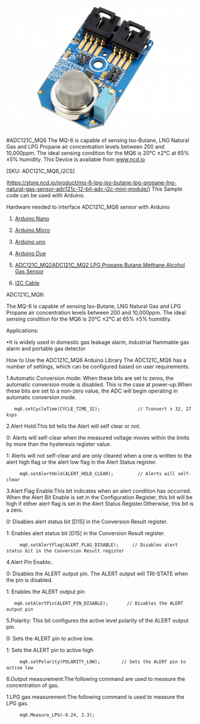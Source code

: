 

[![ADC121C_MQ6](ADC121C_I2CGAS_MQ6.png)](https://store.ncd.io/product/mq-6-lpg-iso-butane-lpg-propane-lng-natural-gas-sensor-adc121c-12-bit-adc-i2c-mini-module/)

#ADC121C_MQ6
The MQ-6 is capable of sensing Iso-Butane, LNG Natural Gas and LPG Propane air concentration levels between 200 and 10,000ppm. The ideal sensing condition for the MQ6 is 20°C ±2°C at 65% ±5% humidity. 
This Device is available from www.ncd.io 

[SKU: ADC121C_MQ6_I2CS]

(https://store.ncd.io/product/mq-6-lpg-iso-butane-lpg-propane-lng-natural-gas-sensor-adc121c-12-bit-adc-i2c-mini-module/)
This Sample code can be used with Arduino.

Hardware needed to interface ADC121C_MQ6 sensor with Arduino

1. <a href="https://store.ncd.io/product/i2c-shield-for-arduino-nano/">Arduino Nano</a>

2. <a href="https://store.ncd.io/product/i2c-shield-for-arduino-micro-with-i2c-expansion-port/">Arduino Micro</a>

3. <a href="https://store.ncd.io/product/i2c-shield-for-arduino-uno/">Arduino uno</a>

4. <a href="https://store.ncd.io/product/dual-i2c-shield-for-arduino-due-with-modular-communications-interface/">Arduino Due</a>

5. <a href="https://store.ncd.io/product/mq-6-lpg-iso-butane-lpg-propane-lng-natural-gas-sensor-adc121c-12-bit-adc-i2c-mini-module/">ADC121C_MQ2ADC121C_MQ2 LPG,Propane,Butane,Methane,Alcohol Gas Sensor</a>

6. <a href="https://store.ncd.io/product/i%C2%B2c-cable/">I2C Cable</a>

ADC121C_MQ6:

The MQ-6 is capable of sensing Iso-Butane, LNG Natural Gas and LPG Propane air concentration levels between 200 and 10,000ppm. The ideal sensing condition for the MQ6 is 20°C ±2°C at 65% ±5% humidity. 

Applications:

•It is widely used in domestic gas leakage alarm, industrial flammable gas alarm and portable gas detector

How to Use the ADC121C_MQ6 Arduino Library
The ADC121C_MQ6 has a number of settings, which can be configured based on user requirements.

1.Automatic Conversion mode: When these bits are set to zeros, the automatic conversion mode is disabled. This is the case at power-up.When these bits are set to a non-zero value, the ADC will begin operating in automatic conversion mode.

       mq6.setCycleTime(CYCLE_TIME_32);              // Tconvert x 32, 27 ksps
    
2.Alert Hold:This bit tells the Alert will self clear or not.

   0: Alerts will self-clear when the measured voltage moves within the limits by more than the hysteresis register value.
  
   1: Alerts will not self-clear and are only cleared when a one is written to the alert high flag or the alert low flag in the Alert Status register.

         mq6.setAlertHold(ALERT_HOLD_CLEAR);         // Alerts will self-clear

3.Alert Flag Enable:This bit indicates when an alert condition has occurred. When the Alert Bit Enable is set in the Configuration Register, this bit will be high if either alert flag is set in the Alert Status Register.Otherwise, this bit is a zero.

   0: Disables alert status bit [D15] in the Conversion Result register.
  
   1: Enables alert status bit [D15] in the Conversion Result register.

         mq6.setAlertFlag(ALERT_FLAG_DISABLE);     // Disables alert status bit in the Conversion Result register
       
4.Alert Pin Enable:.

   0: Disables the ALERT output pin. The ALERT output will TRI-STATE when the pin is disabled.
  
   1: Enables the ALERT output pin
  
       mq6.setAlertPin(ALERT_PIN_DISABLE);       // Disables the ALERT output pin

5.Polarity: This bit configures the active level polarity of the ALERT output pin.

   0: Sets the ALERT pin to active low.
 
   1: Sets the ALERT pin to active high
 
         mq6.setPolarity(POLARITY_LOW);        // Sets the ALERT pin to active low
    
6.Output measurement:The following command are used to measure the concentration of gas.

  1.LPG gas measurement:The following command is used to measure the LPG gas.
    
         mq6.Measure_LPG(-0.24, 2.3);
